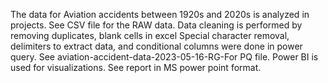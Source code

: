 The data for Aviation accidents between 1920s and 2020s is analyzed in projects. 
See CSV file for the RAW data.
Data cleaning is performed by removing duplicates, blank cells in excel
Special character removal, delimiters to extract data, and conditional columns were done in power query.
See aviation-accident-data-2023-05-16-RG-For PQ file.
Power BI is used for visualizations.
See report in MS power point format.
